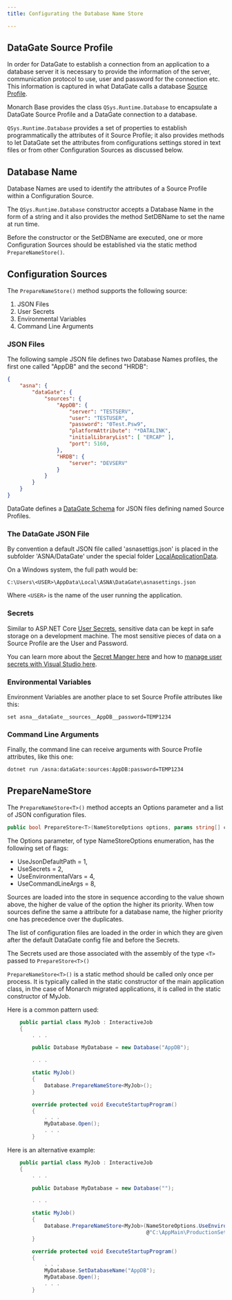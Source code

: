 ```yaml
---
title: Configurating the Database Name Store

---
```


## DataGate Source Profile

In order for DataGate to establish a connection from an application to a database server it is necessary to provide the information of the server, communication protocol to use, user and password for the connection etc.  This information is captured in what DataGate calls a database [Source Profile](/reference/datagate-client/source-profile-class.html).

Monarch Base provides the class `QSys.Runtime.Database` to encapsulate a DataGate Source Profile and a DataGate connection to a database.

`QSys.Runtime.Database` provides a set of properties to establish programmatically the attributes of it Source Profile; it also provides methods to let DataGate set the attributes from configurations settings stored in text files or from other Configuration Sources as discussed below.

## Database Name
Database Names are used to identify the attributes of a Source Profile within a Configuration Source.

The `QSys.Runtime.Database` constructor accepts a Database Name in the form of a string and it also provides the method SetDBName to set the name at run time.

Before the constructor or the SetDBName are executed, one or more Configuration Sources should be established via the static method `PrepareNameStore()`.

## Configuration Sources
The `PrepareNameStore()` method supports the following source:
1. JSON Files
2. User Secrets
3. Environmental Variables
4. Command Line Arguments


### JSON Files
The following sample JSON file defines two Database Names profiles, the first one called "AppDB" and the second "HRDB":
```json
{
    "asna": {
        "dataGate": {
            "sources": {
                "AppDB": {
                    "server": "TESTSERV",
                    "user": "TESTUSER",
                    "password": "0Test.Psw9",
                    "platformAttribute": "*DATALINK",
                    "initialLibraryList": [ "ERCAP" ],
                    "port": 5160,
                },
                "HRDB": {
                    "server": "DEVSERV"
                }
            }
        }
    }
}
```

DataGate defines a [DataGate Schema](http://goldstar.asna.corp/schema/asna-qsys-schema.json) for JSON files defining named Source Profiles.

### The DataGate JSON File
By convention a default JSON file called 'asnasettigs.json' is placed in the  subfolder 'ASNA/DataGate' under the special folder [LocalApplicationData](https://docs.microsoft.com/en-us/dotnet/api/system.environment.specialfolder). 

On a Windows system, the full path would be:
```
C:\Users\<USER>\AppData\Local\ASNA\DataGate\asnasettings.json
```
Where `<USER>` is the name of the user running the application.

### Secrets
Similar to ASP.NET Core [User Secrets](https://docs.microsoft.com/en-us/aspnet/core/security/app-secrets), sensitive data can be kept in safe storage on a development machine. The most sensitive pieces of data on a Source Profile are the User and Password. 

You can learn more about the [Secret Manger here](https://docs.microsoft.com/en-us/aspnet/core/security/app-secrets?#secret-manager) and how to [manage user secrets with Visual Studio here](https://docs.microsoft.com/en-us/aspnet/core/security/app-secrets?tabs=windows#manage-user-secrets-with-visual-studio).

### Environmental Variables
Environment Variables are another place to set Source Profile attributes like this:

```
set asna__dataGate__sources__AppDB__password=TEMP1234
```

### Command Line Arguments
Finally, the command line can receive arguments with Source Profile attributes, like this one:

```
dotnet run /asna:dataGate:sources:AppDB:password=TEMP1234
```

## PrepareNameStore
The `PrepareNameStore<T>()` method accepts an Options parameter and a list of JSON configuration files.

```cs
public bool PrepareStore<T>(NameStoreOptions options, params string[] configFiles) where T : class
```

The Options parameter, of type NameStoreOptions enumeration, has the following set of flags:

 * UseJsonDefaultPath = 1,
 * UseSecrets = 2,
 * UseEnvironmentalVars = 4,
 * UseCommandLineArgs = 8,

Sources are loaded into the store in sequence according to the value shown above, the higher de value of the option the higher its priority.  When tow sources define the same a attribute for a database name, the higher priority one has precedence over the duplicates.

The list of configuration files are loaded in the order in which they are given after the default DataGate config file and before the Secrets.

The Secrets used are those associated with the assembly of the type `<T>` passed to `PrepareStore<T>()`

`PrepareNameStore<T>()` is a static method should be called only once per process.  It is typically called in the static constructor of the main application class, in the case of Monarch migrated applications, it is called in the static constructor of MyJob.

Here is a common pattern used:
```cs
    public partial class MyJob : InteractiveJob
    {
        . . .

        public Database MyDatabase = new Database("AppDB");

        . . .

        static MyJob()
        {
            Database.PrepareNameStore<MyJob>();
        }

        override protected void ExecuteStartupProgram()
        {
            . . .
            MyDatabase.Open();
            . . .
        }
```

Here is an alternative example:
```cs
    public partial class MyJob : InteractiveJob
    {
        . . .

        public Database MyDatabase = new Database("");

        . . .

        static MyJob()
        {
            Database.PrepareNameStore<MyJob>(NameStoreOptions.UseEnvironmentalVars | NameStoreOptions.UseCommandLineArgs,
                                             @"C:\AppMain\ProductionSettings.json");
        }

        override protected void ExecuteStartupProgram()
        {
            . . .
            MyDatabase.SetDatabaseName("AppDB");
            MyDatabase.Open();
            . . .
        }

```
